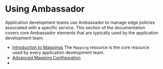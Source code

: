 # Using Ambassador

Application development teams use Ambassador to manage edge policies associated with a specific service. This section of the documentation covers core Ambassador elements that are typically used by the application development team.

* [Introduction to Mappings](intro-mappings) The `Mapping` resource is the core resource used by every application development team.
* [Advanced Mapping Configuration](mappings)
* 
